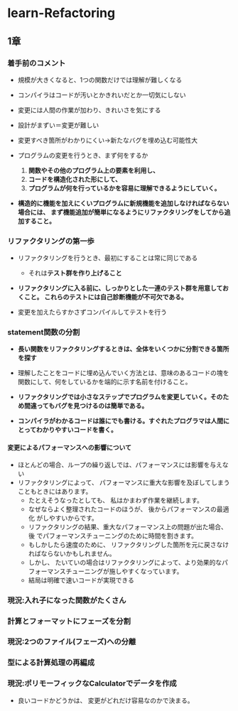 # learn-Refactoring

## 1章

### 着手前のコメント

* 規模が大きくなると、1つの関数だけでは理解が難しくなる
* コンパイラはコードが汚いとかきれいだとか一切気にしない
* 変更には人間の作業が加わり、きれいさを気にする
* 設計がまずい＝変更が難しい
* 変更すべき箇所がわかりにくい→新たなバグを埋め込む可能性大

* プログラムの変更を行うとき、まず何をするか
  1. **関数やその他のプログラム上の要素を利用し、**
  2. **コードを構造化された形にして、**
  3. **プログラムが何を行っているかを容易に理解できるようにしていく。**

* **構造的に機能を加えにくいプログラムに新規機能を追加しなければならない場合には、 まず機能追加が簡単になるようにリファクタリングをしてから追加すること。** 


### リファクタリングの第一歩
* リファクタリングを行うとき、最初にすることは常に同じである
  * それは**テスト群を作り上げること**

* **リファクタリングに入る前に、しっかりとした一連のテスト群を用意しておくこと。 これらのテストには自己診断機能が不可欠である。**
* 変更を加えたらすかさずコンパイルしてテストを行う

### statement関数の分割

* **長い関数をリファクタリングするときは、全体をいくつかに分割できる箇所を探す**

* 理解したことをコードに埋め込んでいく方法とは、意味のあるコードの塊を関数にして、何をしているかを端的に示す名前を付けること。

* **リファクタリングでは小さなステップでプログラムを変更していく。そのため間違ってもバグを見つけるのは簡単である。**

* **コンパイラがわかるコードは誰にでも書ける。すぐれたプログラマは人間にとってわかりやすいコードを書く。**

#### 変更によるパフォーマンスへの影響について

* ほとんどの場合、ループの繰り返しでは、パフォーマンスには影響を与えない
* リファクタリングによって、 パフォーマンスに重大な影響を及ぼしてしまうこともときにはあります。 
  * たとえそうなったとしても、 私はかまわず作業を継続します。 
  * なぜならよく整理されたコードのほうが、 後からパフォーマンスの最適化  がしやすいからです。 
  * リファクタリングの結果、重大なパフォーマンス上の問題が出た場合、後  でパフォーマンスチューニングのために時間を割きます。 
  * もしかしたら速度のために、 リファクタリングした箇所を元に戻さなければならないかもしれません。
  * しかし、 たいていの場合はリファクタリングによって、より効果的なパフォーマンスチューニングが施しやすくなっています。
  * 結局は明確で速いコードが実現できる



### 現況:入れ子になった関数がたくさん


### 計算とフォーマットにフェーズを分割


### 現況:2つのファイル(フェーズ)への分離


### 型による計算処理の再編成

### 現況:ポリモーフィックなCalculatorでデータを作成

* 良いコードかどうかは、 変更がどれだけ容易なのかで決まる。 
